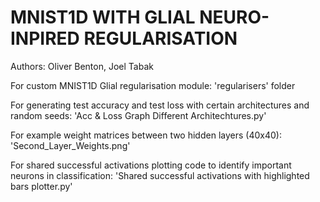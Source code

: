 # MNIST1D WITH GLIAL NEURO-INPIRED REGULARISATION

Authors: Oliver Benton, Joel Tabak

For custom MNIST1D Glial regularisation module:
'regularisers' folder

For generating test accuracy and test loss with certain architectures and random seeds:
'Acc & Loss Graph Different Architechtures.py'

For example weight matrices between two hidden layers (40x40):
'Second_Layer_Weights.png'

For shared successful activations plotting code to identify important neurons in classification:
'Shared successful activations with highlighted bars plotter.py'


